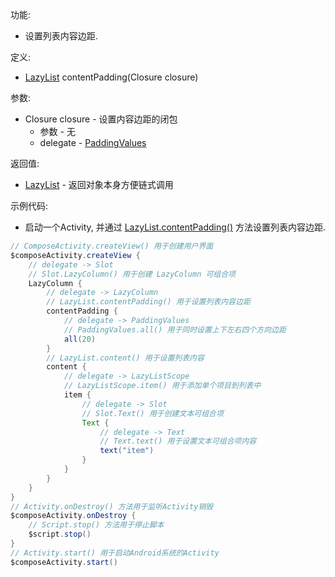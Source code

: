 功能:

+ 设置列表内容边距.

定义:

+ [LazyList](/API/UI/Compose/Widget/LazyList/README.md) contentPadding(Closure closure)

参数:

+ Closure closure - 设置内容边距的闭包
    + 参数 - 无
    + delegate - [PaddingValues](/API/UI/Compose/Graphics/PaddingValues/README.md)

返回值:

+ [LazyList](/API/UI/Compose/Widget/LazyList/README.md) - 返回对象本身方便链式调用

示例代码:

+ 启动一个Activity, 并通过 [LazyList.contentPadding()](/API/UI/Compose/Widget/LazyList/README.md?id=contentPadding)
  方法设置列表内容边距.

```groovy
// ComposeActivity.createView() 用于创建用户界面
$composeActivity.createView {
    // delegate -> Slot
    // Slot.LazyColumn() 用于创建 LazyColumn 可组合项
    LazyColumn {
        // delegate -> LazyColumn
        // LazyList.contentPadding() 用于设置列表内容边距
        contentPadding {
            // delegate -> PaddingValues
            // PaddingValues.all() 用于同时设置上下左右四个方向边距
            all(20)
        }
        // LazyList.content() 用于设置列表内容
        content {
            // delegate -> LazyListScope
            // LazyListScope.item() 用于添加单个项目到列表中
            item {
                // delegate -> Slot
                // Slot.Text() 用于创建文本可组合项
                Text {
                    // delegate -> Text
                    // Text.text() 用于设置文本可组合项内容
                    text("item")
                }
            }
        }
    }
}
// Activity.onDestroy() 方法用于监听Activity销毁
$composeActivity.onDestroy {
    // Script.stop() 方法用于停止脚本
    $script.stop()
}
// Activity.start() 用于启动Android系统的Activity
$composeActivity.start()
```